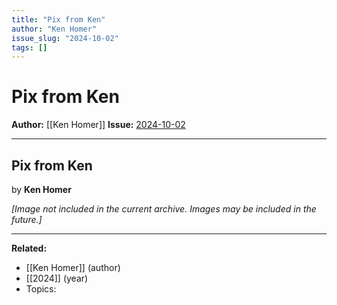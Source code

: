 ```yaml
---
title: "Pix from Ken"
author: "Ken Homer"
issue_slug: "2024-10-02"
tags: []
---
```


# Pix from Ken

**Author:** [[Ken Homer]]
**Issue:** [2024-10-02](https://plex.collectivesensecommons.org/2024-10-02/)

---

## Pix from Ken
by **Ken Homer**

*[Image not included in the current archive. Images may be included in the future.]*

---

**Related:**
- [[Ken Homer]] (author)
- [[2024]] (year)
- Topics: 

